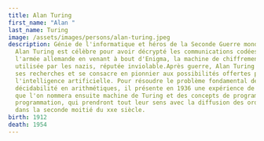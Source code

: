 ```yaml
---
title: Alan Turing
first_name: "Alan "
last_name: Turing
image: /assets/images/persons/alan-turing.jpeg
description: Génie de l'informatique et héros de la Seconde Guerre mondiale,
  Alan Turing est célèbre pour avoir décrypté les communications codées de
  l'armée allemande en venant à bout d'Enigma, la machine de chiffrement
  utilisée par les nazis, réputée inviolable.Après guerre, Alan Turing poursuit
  ses recherches et se consacre en pionnier aux possibilités offertes par
  l'intelligence artificielle. Pour résoudre le problème fondamental de la
  décidabilité en arithmétiques, il présente en 1936 une expérience de pensée
  que l'on nommera ensuite machine de Turing et des concepts de programme et de
  programmation, qui prendront tout leur sens avec la diffusion des ordinateurs,
  dans la seconde moitié du xxe siècle.
birth: 1912
death: 1954
---
```

